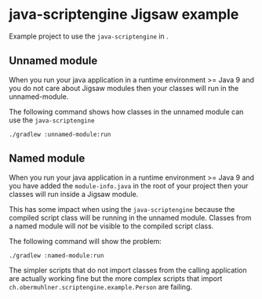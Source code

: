 # java-scriptengine Jigsaw example

Example project to use the `java-scriptengine` in .

## Unnamed module

When you run your java application in a runtime environment >= Java 9
and you do not care about Jigsaw modules then your classes
will run in the unnamed-module. 

The following command shows how classes in the unnamed module can
use the `java-scriptengine`
```console
./gradlew :unnamed-module:run
```

## Named module

When you run your java application in a runtime environment >= Java 9
and you have added the `module-info.java` in the root of your project
then your classes will run inside a Jigsaw module.

This has some impact when using the `java-scriptengine`
because the compiled script class will be running in the unnamed module. 
Classes from a named module will *not* be visible to the compiled script class.

The following command will show the problem:
```console
./gradlew :named-module:run
```

The simpler scripts that do not import classes from the calling application are actually working fine
but the more complex scripts that
import `ch.obermuhlner.scriptengine.example.Person` are failing. 
